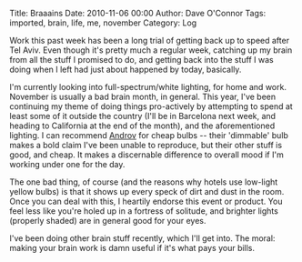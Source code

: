 Title: Braaains
Date: 2010-11-06 00:00
Author: Dave O'Connor
Tags: imported, brain, life, me, november
Category: Log

Work this past week has been a long trial of getting back up to speed
after Tel Aviv. Even though it's pretty much a regular week, catching up
my brain from all the stuff I promised to do, and getting back into the
stuff I was doing when I left had just about happened by today,
basically.

I'm currently looking into full-spectrum/white lighting, for home and
work. November is usually a bad brain month, in general. This year, I've
been continuing my theme of doing things pro-actively by attempting to
spend at least some of it outside the country (I'll be in Barcelona next
week, and heading to California at the end of the month), and the
aforementioned lighting. I can recommend [Androv] for cheap bulbs --
their 'dimmable' bulb makes a bold claim I've been unable to reproduce,
but their other stuff is good, and cheap. It makes a discernable
difference to overall mood if I'm working under one for the day.

The one bad thing, of course (and the reasons why hotels use low-light
yellow bulbs) is that it shows up every speck of dirt and dust in the
room. Once you can deal with this, I heartily endorse this event or
product. You feel less like you're holed up in a fortress of solitude,
and brighter lights (properly shaded) are in general good for your eyes.

I've been doing other brain stuff recently, which I'll get into. The
moral: making your brain work is damn useful if it's what pays your
bills.

  [Androv]: http://www.amazon.co.uk/s?ie=UTF8&search-type=ss&index=kitchen-uk&field-keywords=Androv
